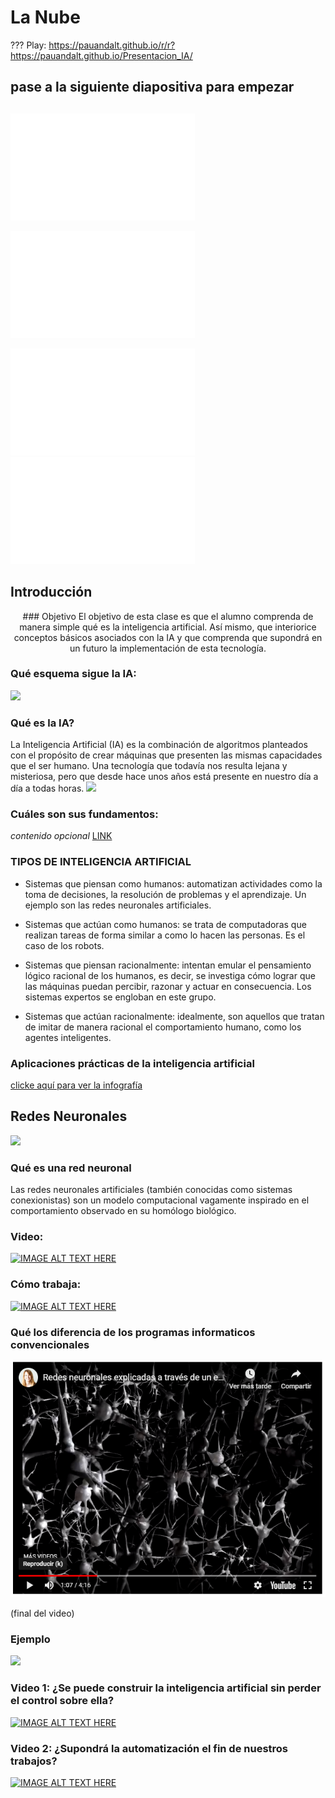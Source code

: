 # La Nube
???
Play: https://pauandalt.github.io/r/r?https://pauandalt.github.io/Presentacion_IA/
## pase a la siguiente diapositiva para empezar

## 
![](data:image/png;base64,iVBORw0KGgoAAAANSUhEUgAAAScAAACrCAMAAAATgapkAAAAA1BMVEX///+nxBvIAAAASElEQVR4nO3BMQEAAADCoPVPbQZ/oAAAAAAAAAAAAAAAAAAAAAAAAAAAAAAAAAAAAAAAAAAAAAAAAAAAAAAAAAAAAAAAAAA+A8W4AAH7AbJ4AAAAAElFTkSuQmCC)

![](data:image/png;base64,iVBORw0KGgoAAAANSUhEUgAAAScAAACrCAMAAAATgapkAAAAA1BMVEX///+nxBvIAAAASElEQVR4nO3BMQEAAADCoPVPbQZ/oAAAAAAAAAAAAAAAAAAAAAAAAAAAAAAAAAAAAAAAAAAAAAAAAAAAAAAAAAAAAAAAAAA+A8W4AAH7AbJ4AAAAAElFTkSuQmCC)

![](data:image/png;base64,iVBORw0KGgoAAAANSUhEUgAAAScAAACrCAMAAAATgapkAAAAA1BMVEX///+nxBvIAAAASElEQVR4nO3BMQEAAADCoPVPbQZ/oAAAAAAAAAAAAAAAAAAAAAAAAAAAAAAAAAAAAAAAAAAAAAAAAAAAAAAAAAAAAAAAAAA+A8W4AAH7AbJ4AAAAAElFTkSuQmCC)
![](data:image/png;base64,iVBORw0KGgoAAAANSUhEUgAAAScAAACrCAMAAAATgapkAAAAA1BMVEX///+nxBvIAAAASElEQVR4nO3BMQEAAADCoPVPbQZ/oAAAAAAAAAAAAAAAAAAAAAAAAAAAAAAAAAAAAAAAAAAAAAAAAAAAAAAAAAAAAAAAAAA+A8W4AAH7AbJ4AAAAAElFTkSuQmCC)

## Introducción 
<p align="center">
###  Objetivo
El objetivo de esta clase es que el alumno comprenda de manera simple qué es la inteligencia artificial. Así mismo, que interiorice conceptos básicos asociados con la IA y que comprenda que supondrá en un futuro la implementación de esta tecnología.
  
### Qué esquema sigue la IA:
![](https://pauandalt.github.io/Inteligencia_Artificial/algorithm2orange.1.jpg)

### Qué es la IA?

La Inteligencia Artificial (IA) es la combinación de algoritmos planteados con el propósito de crear máquinas que presenten las mismas capacidades que el ser humano. Una tecnología que todavía nos resulta lejana y misteriosa, pero que desde hace unos años está presente en nuestro día a día a todas horas.
![](https://www.iberdrola.com/wcorp/gc/prod/es_ES/comunicacion/inteligencia_artificial_1_res/Inteligencia_746x419.jpeg)

### Cuáles son sus fundamentos:

*contenido opcional* [LINK](http://intartificialdcarolinamolina.blogspot.com/2015/11/fundamentos-de-la-inteligencia.html)


### TIPOS DE INTELIGENCIA ARTIFICIAL

+ Sistemas que piensan como humanos: automatizan actividades como la toma de decisiones, la resolución de problemas y el aprendizaje. Un ejemplo son las redes neuronales artificiales.

+ Sistemas que actúan como humanos: se trata de computadoras que realizan tareas de forma similar a como lo hacen las personas. Es el caso de los robots.

+ Sistemas que piensan racionalmente: intentan emular el pensamiento lógico racional de los humanos, es decir, se investiga cómo lograr que las máquinas puedan percibir, razonar y actuar en consecuencia. Los sistemas expertos se engloban en este grupo.

+ Sistemas que actúan racionalmente: idealmente, son aquellos que tratan de imitar de manera racional el comportamiento humano, como los agentes inteligentes.

### Aplicaciones prácticas de la inteligencia artificial

[clicke aquí para ver la infografía](https://www.iberdrola.com/wcorp/gc/prod/es_ES/comunicacion/docs/Infografia_inteligencia_artificial.pdf)

## Redes Neuronales

![](https://i2.wp.com/blogthinkbig.com/wp-content/uploads/2019/04/artificial-neural-network-3501528_1920-e1556181012867.png?resize=610%2C225&ssl=1)

### Qué es una red neuronal

Las redes neuronales artificiales (también conocidas como sistemas conexionistas) son un modelo computacional vagamente inspirado en el comportamiento observado en su homólogo biológico.

### Video: 

[![IMAGE ALT TEXT HERE](https://pauandalt.github.io/Inteligencia_Artificial/video_explicaci%C3%B3n_Sencillo_RedN.PNG)](https://www.zdnet.com/article/top-cloud-providers-2018-how-aws-microsoft-google-ibm-oracle-alibaba-stack-up/)


### Cómo trabaja:

[![IMAGE ALT TEXT HERE](https://pauandalt.github.io/Inteligencia_Artificial/Video_Red_Neuronal.PNG)](https://www.youtube.com/watch?v=aircAruvnKk&list=PLZHQObOWTQDNU6R1_67000Dx_ZCJB-3pi)

### Qué los diferencia de los programas informaticos convencionales

[![IMAGE ALT TEXT HERE](https://github.com/Pauandalt/Inteligencia_Artificial/blob/master/video%20de%20redes%20neurnales.PNG?raw=trueG)](https://youtu.be/roF7wsNPAdc?t=186) 

(final del video)

### Ejemplo

![](https://pauandalt.github.io/Inteligencia_Artificial/Ejemplo_Red_Neuronal.PNG)

### Video 1: ¿Se puede construir la inteligencia artificial sin perder el control sobre ella?

[![IMAGE ALT TEXT HERE](https://pauandalt.github.io/Inteligencia_Artificial/Video_TED.PNG)](https://www.ted.com/talks/sam_harris_can_we_build_ai_without_losing_control_over_it/up-next?referrer=playlist-talks_on_artificial_intelligen)

### Video 2: ¿Supondrá la automatización el fin de nuestros trabajos?

[![IMAGE ALT TEXT HERE](https://pauandalt.github.io/Inteligencia_Artificial/Video_TED2.PNG)](https://www.ted.com/talks/david_autor_why_are_there_still_so_many_jobs/up-next)

